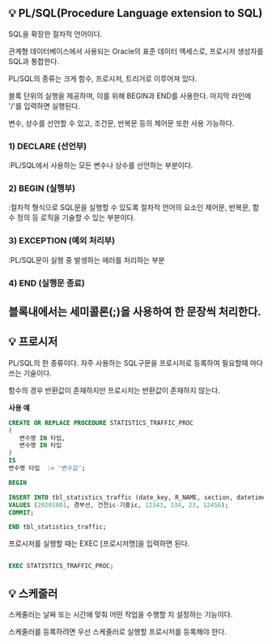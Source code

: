 ## 💡 PL/SQL(Procedure Language extension to SQL)
SQL을 확장한 절차적 언어이다.

관계형 데이터베이스에서 사용되는 Oracle의 표준 데이터 액세스로, 프로시저 생성자를 SQL과 통합한다.

PL/SQL의 종류는 크게 함수, 프로시저, 트리거로 이루어져 있다.

블록 단위의 실행을 제공하며, 이를 위해 BEGIN과 END를 사용한다. 마지막 라인에 '/'를 입력하면 실행된다.

변수, 상수를 선언할 수 있고, 조건문, 반복문 등의 제어문 또한 사용 가능하다.

### 1) DECLARE (선언부)
:PL/SQL에서 사용하는 모든 변수나 상수를 선언하는 부분이다.

### 2) BEGIN (실행부)
:절차적 형식으로 SQL문을 실행할 수 있도록 절차적 언어의 요소인 제어문, 반복문, 함수 정의 등 로직을 기술할 수 있는 부분이다.

### 3) EXCEPTION (예외 처리부)
:PL/SQL문이 실행 중 발생하는 에러를 처리하는 부분

### 4) END (실행문 종료)

블록내에서는 세미콜론(;)을 사용하여 한 문장씩 처리한다.
<br>
---

## 💡 프로시저
PL/SQL의 한 종류이다. 자주 사용하는 SQL구문을 프로시저로 등록하여 필요할때 마다 쓰는 기술이다.

함수의 경우 반환값이 존재하지만 프로시저는 반환값이 존재하지 않는다.

**사용 예**

```sql
CREATE OR REPLACE PROCEDURE STATISTICS_TRAFFIC_PROC
(
   변수명 IN 타입,
   변수명 IN 타입
)
IS
변수명 타입  := '변수값';

BEGIN

INSERT INTO tbl_statistics_traffic (date_key, R_NAME, section, datetime, TYPE_ONE, TYPE_TWO, TYPE_THREE, SUB_TOTAL)
VALUES (20201001, 경부선, 건천ic-기흥ic, 12343, 234, 23, 12456);
COMMIT;

END tbl_statistics_traffic;

```


프로시저를 실행할 때는 EXEC [프로시저명]을 입력하면 된다.

```sql

EXEC STATISTICS_TRAFFIC_PROC;

```

## 💡 스케줄러
스케줄러는 날짜 또는 시간에 맞춰 어떤 작업을 수행할 지 설정하는 기능이다.

스케줄러를 등록하려면 우선 스케줄러로 실행할 프로시저를 등록해야 한다.

